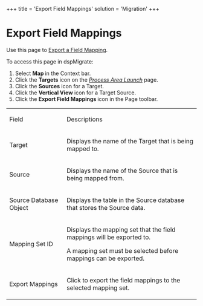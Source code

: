 +++
title = 'Export Field Mappings'
solution = 'Migration'
+++

# Export Field Mappings

<div class="use">

Use this page to [Export a Field
Mapping](../Use_Cases/Import_and_Export_Mappings#Export_Mappings).

</div>

To access this page in dspMigrate:

1.  Select <span style="font-weight: bold;">Map </span><span>in the
    Context bar.</span>
2.  Click the <span style="font-weight: bold;">Targets</span> icon on
    the *[Process Area Launch](Process_Area_Launch_map)* page.
3.  Click the <span style="font-weight: bold;">Sources</span> icon for a
    Target.
4.  Click the <span style="font-weight: bold;">Vertical View</span> icon
    for a Target Source.
5.  Click the <span style="font-weight: bold;">Export Field Mappings
    </span>icon in the Page toolbar.

<table>
<tbody>
<tr class="odd">
<td><p>Field</p></td>
<td><p>Descriptions</p></td>
</tr>
<tr class="even">
<td><p>Target</p></td>
<td><p>Displays the name of the Target that is being mapped to.</p></td>
</tr>
<tr class="odd">
<td><p>Source</p></td>
<td><p>Displays the name of the Source that is being mapped from.</p></td>
</tr>
<tr class="even">
<td><p>Source Database Object</p></td>
<td><p>Displays the table in the Source database that stores the Source data.</p></td>
</tr>
<tr class="odd">
<td><p>Mapping Set ID</p></td>
<td><p>Displays the mapping set that the field mappings will be exported to.</p>
<p>A mapping set must be selected before mappings can be exported.</p></td>
</tr>
<tr class="even">
<td><p>Export Mappings</p></td>
<td><p>Click to export the field mappings to the selected mapping set.</p></td>
</tr>
</tbody>
</table>
